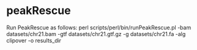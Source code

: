 # peakRescue

Run PeakRescue as follows:
perl scripts/perl/bin/runPeakRescue.pl -bam datasets/chr21.bam -gtf datasets/chr21.gtf.gz -g datasets/chr21.fa -alg clipover -o results_dir

